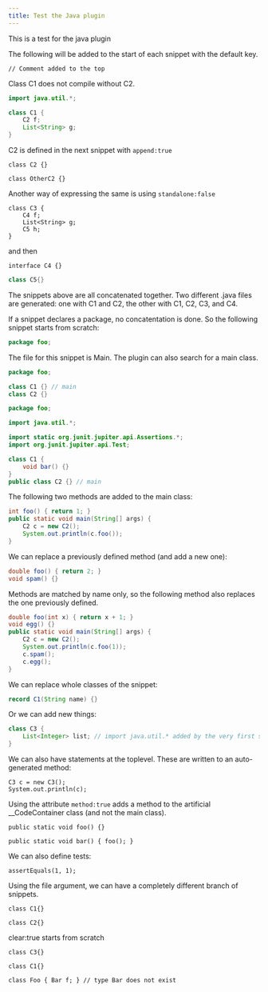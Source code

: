 ```yaml
---
title: Test the Java plugin
---
```


This is a test for the java plugin

The following will be added to the start of each snippet with the default key.

~~~java(place:"atStart")
// Comment added to the top
~~~

Class C1 does not compile without C2.

~~~java
import java.util.*;

class C1 {
    C2 f;
    List<String> g;
}
~~~

C2 is defined in the next snippet with `append:true`

~~~java(append:true)
class C2 {}
~~~

~~~java(append:true)
class OtherC2 {}
~~~

Another way of expressing the same is using `standalone:false`

~~~java(standalone:false)
class C3 {
    C4 f;
    List<String> g;
    C5 h;
}
~~~

and then

~~~java(standalone:false)
interface C4 {}
~~~

~~~java
class C5{}
~~~

The snippets above are all concatenated together. Two different .java files are generated:
one with C1 and C2, the other with C1, C2, C3, and C4.

If a snippet declares a package, no concatentation is done. So the following snippet
starts from scratch:

~~~java
package foo;
~~~

The file for this snippet is Main. The plugin can also search for a main class.

~~~java
package foo;

class C1 {} // main
class C2 {}
~~~

~~~java
package foo;

import java.util.*;

import static org.junit.jupiter.api.Assertions.*;
import org.junit.jupiter.api.Test;

class C1 {
    void bar() {}
}
public class C2 {} // main
~~~

The following two methods are added to the main class:

~~~java
int foo() { return 1; }
public static void main(String[] args) {
    C2 c = new C2();
    System.out.println(c.foo());
}
~~~

We can replace a previously defined method (and add a new one):

~~~java
double foo() { return 2; }
void spam() {}
~~~

Methods are matched by name only, so the following method also replaces the one previously defined.

~~~java
double foo(int x) { return x + 1; }
void egg() {}
public static void main(String[] args) {
    C2 c = new C2();
    System.out.println(c.foo(1));
    c.spam();
    c.egg();
}
~~~

We can replace whole classes of the snippet:

~~~java
record C1(String name) {}
~~~

Or we can add new things:

~~~java
class C3 {
    List<Integer> list; // import java.util.* added by the very first snippet
}
~~~

We can also have statements at the toplevel. These are written to an auto-generated method:

~~~java(body:true)
C3 c = new C3();
System.out.println(c);
~~~

Using the attribute `method:true` adds a method to the artificial __CodeContainer class
(and not the main class).

~~~java(method:true)
public static void foo() {}
~~~

~~~java(method:true)
public static void bar() { foo(); }
~~~

We can also define tests:

~~~java(test:"blub")
assertEquals(1, 1);
~~~

Using the file argument, we can have a completely different branch of snippets.

~~~java(file:"alternative")
class C1{}
~~~

~~~java(file:"alternative")
class C2{}
~~~

clear:true starts from scratch

~~~java(file:"alternative", clear:true)
class C3{}
~~~

~~~java(file:"alternative2")
class C1{}
~~~

~~~java(file:"alternative2", mode:"showOnly")
class Foo { Bar f; } // type Bar does not exist
~~~
